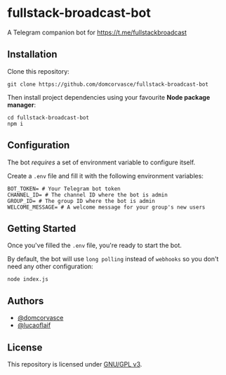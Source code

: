 # fullstack-broadcast-bot
A Telegram companion bot for https://t.me/fullstackbroadcast

## Installation

Clone this repository:

```shell
git clone https://github.com/domcorvasce/fullstack-broadcast-bot
```

Then install project dependencies using your favourite **Node package manager**:

```shell
cd fullstack-broadcast-bot
npm i
```

## Configuration

The bot _requires_ a set of environment variable to configure itself.

Create a `.env` file and fill it with the following environment variables:

```plain
BOT_TOKEN= # Your Telegram bot token
CHANNEL_ID= # The channel ID where the bot is admin
GROUP_ID= # The group ID where the bot is admin
WELCOME_MESSAGE= # A welcome message for your group's new users
```

## Getting Started

Once you've filled the `.env` file, you're ready to start the bot.

By default, the bot will use `long polling` instead of `webhooks`
so you don't need any other configuration:

```shell
node index.js
```

## Authors

- [@domcorvasce](https://github.com/domcorvasce)
- [@lucaoflaif](https://github.com/lucaoflaif)

## License

This repository is licensed under [GNU/GPL v3](LICENSE).
